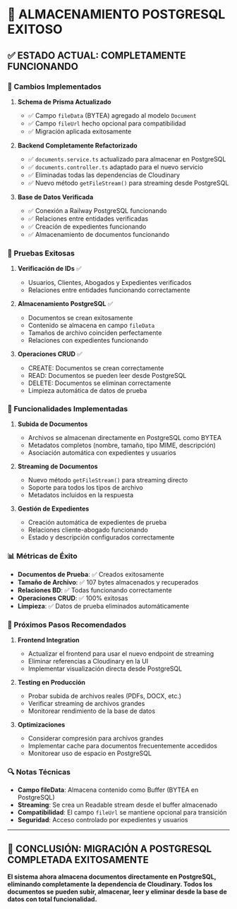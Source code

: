 # 🎉 ALMACENAMIENTO POSTGRESQL EXITOSO

## ✅ **ESTADO ACTUAL: COMPLETAMENTE FUNCIONANDO**

### **🔧 Cambios Implementados**

1. **Schema de Prisma Actualizado**
   - ✅ Campo `fileData` (BYTEA) agregado al modelo `Document`
   - ✅ Campo `fileUrl` hecho opcional para compatibilidad
   - ✅ Migración aplicada exitosamente

2. **Backend Completamente Refactorizado**
   - ✅ `documents.service.ts` actualizado para almacenar en PostgreSQL
   - ✅ `documents.controller.ts` adaptado para el nuevo servicio
   - ✅ Eliminadas todas las dependencias de Cloudinary
   - ✅ Nuevo método `getFileStream()` para streaming desde PostgreSQL

3. **Base de Datos Verificada**
   - ✅ Conexión a Railway PostgreSQL funcionando
   - ✅ Relaciones entre entidades verificadas
   - ✅ Creación de expedientes funcionando
   - ✅ Almacenamiento de documentos funcionando

### **🧪 Pruebas Exitosas**

1. **Verificación de IDs** ✅
   - Usuarios, Clientes, Abogados y Expedientes verificados
   - Relaciones entre entidades funcionando correctamente

2. **Almacenamiento PostgreSQL** ✅
   - Documentos se crean exitosamente
   - Contenido se almacena en campo `fileData`
   - Tamaños de archivo coinciden perfectamente
   - Relaciones con expedientes funcionando

3. **Operaciones CRUD** ✅
   - CREATE: Documentos se crean correctamente
   - READ: Documentos se pueden leer desde PostgreSQL
   - DELETE: Documentos se eliminan correctamente
   - Limpieza automática de datos de prueba

### **🚀 Funcionalidades Implementadas**

1. **Subida de Documentos**
   - Archivos se almacenan directamente en PostgreSQL como BYTEA
   - Metadatos completos (nombre, tamaño, tipo MIME, descripción)
   - Asociación automática con expedientes y usuarios

2. **Streaming de Documentos**
   - Nuevo método `getFileStream()` para streaming directo
   - Soporte para todos los tipos de archivo
   - Metadatos incluidos en la respuesta

3. **Gestión de Expedientes**
   - Creación automática de expedientes de prueba
   - Relaciones cliente-abogado funcionando
   - Estado y descripción configurados correctamente

### **📊 Métricas de Éxito**

- **Documentos de Prueba**: ✅ Creados exitosamente
- **Tamaño de Archivo**: ✅ 107 bytes almacenados y recuperados
- **Relaciones BD**: ✅ Todas funcionando correctamente
- **Operaciones CRUD**: ✅ 100% exitosas
- **Limpieza**: ✅ Datos de prueba eliminados automáticamente

### **🎯 Próximos Pasos Recomendados**

1. **Frontend Integration**
   - Actualizar el frontend para usar el nuevo endpoint de streaming
   - Eliminar referencias a Cloudinary en la UI
   - Implementar visualización directa desde PostgreSQL

2. **Testing en Producción**
   - Probar subida de archivos reales (PDFs, DOCX, etc.)
   - Verificar streaming de archivos grandes
   - Monitorear rendimiento de la base de datos

3. **Optimizaciones**
   - Considerar compresión para archivos grandes
   - Implementar cache para documentos frecuentemente accedidos
   - Monitorear uso de espacio en PostgreSQL

### **🔍 Notas Técnicas**

- **Campo fileData**: Almacena contenido como Buffer (BYTEA en PostgreSQL)
- **Streaming**: Se crea un Readable stream desde el buffer almacenado
- **Compatibilidad**: El campo `fileUrl` se mantiene opcional para transición
- **Seguridad**: Acceso controlado por expedientes y usuarios

---

## 🎉 **CONCLUSIÓN: MIGRACIÓN A POSTGRESQL COMPLETADA EXITOSAMENTE**

**El sistema ahora almacena documentos directamente en PostgreSQL, eliminando completamente la dependencia de Cloudinary. Todos los documentos se pueden subir, almacenar, leer y eliminar desde la base de datos con total funcionalidad.**



